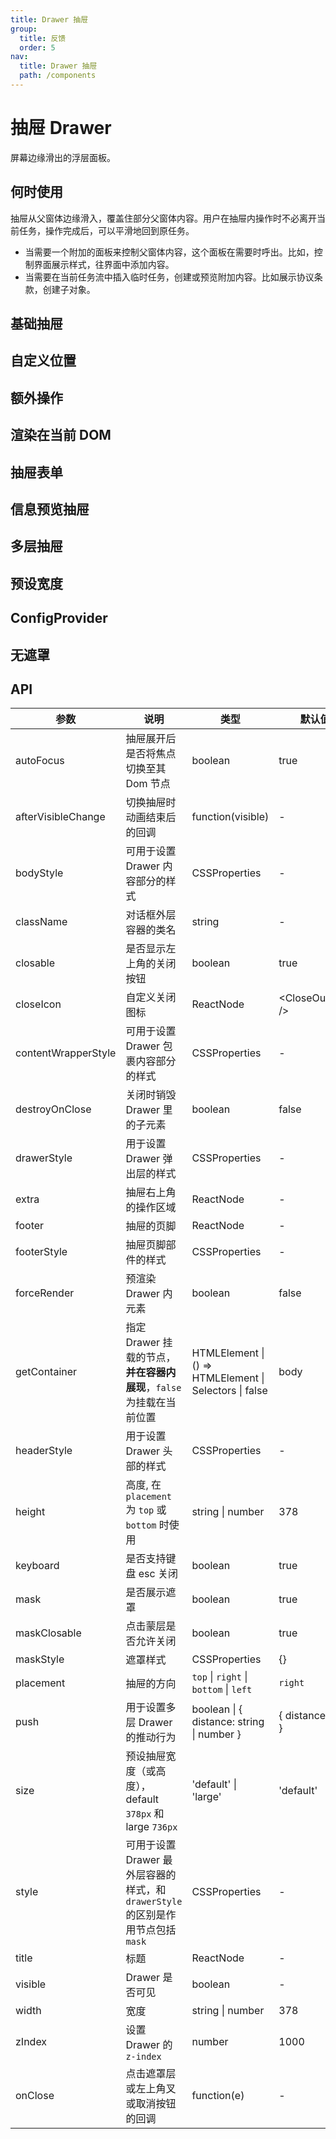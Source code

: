 ```yaml
---
title: Drawer 抽屉
group:
  title: 反馈
  order: 5
nav:
  title: Drawer 抽屉
  path: /components
---
```


# 抽屉 Drawer

屏幕边缘滑出的浮层面板。

## 何时使用

抽屉从父窗体边缘滑入，覆盖住部分父窗体内容。用户在抽屉内操作时不必离开当前任务，操作完成后，可以平滑地回到原任务。

- 当需要一个附加的面板来控制父窗体内容，这个面板在需要时呼出。比如，控制界面展示样式，往界面中添加内容。
- 当需要在当前任务流中插入临时任务，创建或预览附加内容。比如展示协议条款，创建子对象。

## 基础抽屉

<code src="./demos/basic-right.tsx"></code>

## 自定义位置

<code src="./demos/placement.tsx"></code>

## 额外操作

<code src="./demos/extra.tsx"></code>

## 渲染在当前 DOM

<code src="./demos/render-in-current.tsx"></code>

## 抽屉表单

<code src="./demos/form-in-drawer.tsx"></code>

## 信息预览抽屉

<code src="./demos/user-profile.tsx"></code>

## 多层抽屉

<code src="./demos/multi-level-drawer.tsx"></code>

## 预设宽度

<code src="./demos/size.tsx"></code>

## ConfigProvider

<code src="./demos/config-provider.tsx"></code>

## 无遮罩

<code src="./demos/no-mask.tsx"></code>

## API

| 参数                | 说明                                                                             | 类型                                                   | 默认值               | 版本   |
| ------------------- | -------------------------------------------------------------------------------- | ------------------------------------------------------ | -------------------- | ------ |
| autoFocus           | 抽屉展开后是否将焦点切换至其 Dom 节点                                            | boolean                                                | true                 | 4.17.0 |
| afterVisibleChange  | 切换抽屉时动画结束后的回调                                                       | function(visible)                                      | -                    |        |
| bodyStyle           | 可用于设置 Drawer 内容部分的样式                                                 | CSSProperties                                          | -                    |        |
| className           | 对话框外层容器的类名                                                             | string                                                 | -                    |        |
| closable            | 是否显示左上角的关闭按钮                                                         | boolean                                                | true                 |        |
| closeIcon           | 自定义关闭图标                                                                   | ReactNode                                              | &lt;CloseOutlined /> |        |
| contentWrapperStyle | 可用于设置 Drawer 包裹内容部分的样式                                             | CSSProperties                                          | -                    |        |
| destroyOnClose      | 关闭时销毁 Drawer 里的子元素                                                     | boolean                                                | false                |        |
| drawerStyle         | 用于设置 Drawer 弹出层的样式                                                     | CSSProperties                                          | -                    |        |
| extra               | 抽屉右上角的操作区域                                                             | ReactNode                                              | -                    | 4.17.0 |
| footer              | 抽屉的页脚                                                                       | ReactNode                                              | -                    |        |
| footerStyle         | 抽屉页脚部件的样式                                                               | CSSProperties                                          | -                    |        |
| forceRender         | 预渲染 Drawer 内元素                                                             | boolean                                                | false                |        |
| getContainer        | 指定 Drawer 挂载的节点，**并在容器内展现**，`false` 为挂载在当前位置             | HTMLElement \| () => HTMLElement \| Selectors \| false | body                 |        |
| headerStyle         | 用于设置 Drawer 头部的样式                                                       | CSSProperties                                          | -                    |        |
| height              | 高度, 在 `placement` 为 `top` 或 `bottom` 时使用                                 | string \| number                                       | 378                  |        |
| keyboard            | 是否支持键盘 esc 关闭                                                            | boolean                                                | true                 |        |
| mask                | 是否展示遮罩                                                                     | boolean                                                | true                 |        |
| maskClosable        | 点击蒙层是否允许关闭                                                             | boolean                                                | true                 |        |
| maskStyle           | 遮罩样式                                                                         | CSSProperties                                          | {}                   |        |
| placement           | 抽屉的方向                                                                       | `top` \| `right` \| `bottom` \| `left`                 | `right`              |        |
| push                | 用于设置多层 Drawer 的推动行为                                                   | boolean \| { distance: string \| number }              | { distance: 180 }    | 4.5.0+ |
| size                | 预设抽屉宽度（或高度），default `378px` 和 large `736px`                         | 'default' \| 'large'                                   | 'default'            | 4.17.0 |
| style               | 可用于设置 Drawer 最外层容器的样式，和 `drawerStyle` 的区别是作用节点包括 `mask` | CSSProperties                                          | -                    |        |
| title               | 标题                                                                             | ReactNode                                              | -                    |        |
| visible             | Drawer 是否可见                                                                  | boolean                                                | -                    |        |
| width               | 宽度                                                                             | string \| number                                       | 378                  |        |
| zIndex              | 设置 Drawer 的 `z-index`                                                         | number                                                 | 1000                 |        |
| onClose             | 点击遮罩层或左上角叉或取消按钮的回调                                             | function(e)                                            | -                    |        |
